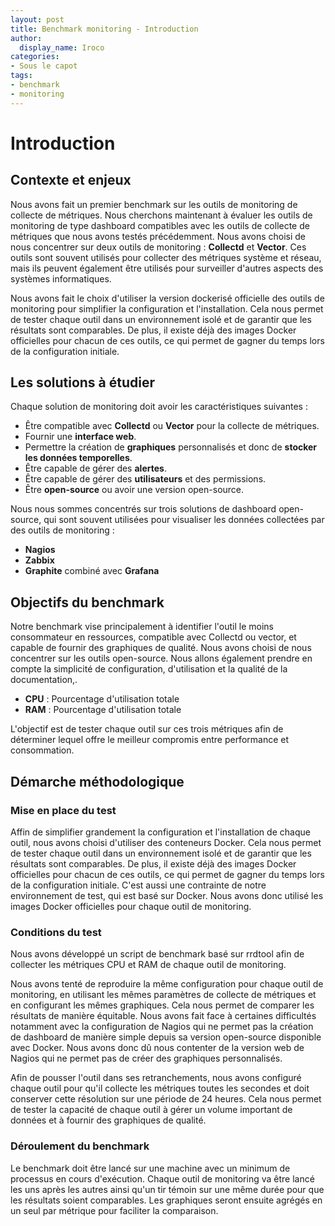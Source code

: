 ```yaml
---
layout: post
title: Benchmark monitoring - Introduction
author:
  display_name: Iroco
categories:
- Sous le capot
tags:
- benchmark
- monitoring
---
```

# Introduction

## Contexte et enjeux

Nous avons fait un premier benchmark sur les outils de monitoring de collecte de métriques. Nous cherchons maintenant à évaluer les outils de monitoring de type dashboard compatibles avec les outils de collecte de métriques que nous avons testés précédemment.
Nous avons choisi de nous concentrer sur deux outils de monitoring : **Collectd** et **Vector**. Ces outils sont souvent utilisés pour collecter des métriques système et réseau, mais ils peuvent également être utilisés pour surveiller d'autres aspects des systèmes informatiques.

Nous avons fait le choix d'utiliser la version dockerisé officielle des outils de monitoring pour simplifier la configuration et l'installation. Cela nous permet de tester chaque outil dans un environnement isolé et de garantir que les résultats sont comparables. De plus, il existe déjà des images Docker officielles pour chacun de ces outils, ce qui permet de gagner du temps lors de la configuration initiale.


## Les solutions à étudier

Chaque solution de monitoring doit avoir les caractéristiques suivantes :
- Être compatible avec **Collectd** ou **Vector** pour la collecte de métriques.
- Fournir une **interface web**.
- Permettre la création de **graphiques** personnalisés et donc de **stocker les données temporelles**.
- Être capable de gérer des **alertes**.
- Être capable de gérer des **utilisateurs** et des permissions.
- Être **open-source** ou avoir une version open-source.
  
Nous nous sommes concentrés sur trois solutions de dashboard open-source, qui sont souvent utilisées pour visualiser les données collectées par des outils de monitoring :
- **Nagios**
- **Zabbix**
- **Graphite** combiné avec **Grafana**



## Objectifs du benchmark

Notre benchmark vise principalement à identifier l'outil le moins consommateur en ressources, compatible avec Collectd ou vector, et capable de fournir des graphiques de qualité. Nous avons choisi de nous concentrer sur les outils open-source. Nous allons également prendre en compte la simplicité de configuration, d'utilisation et la qualité de la documentation,.

- **CPU** : Pourcentage d'utilisation totale  
- **RAM** : Pourcentage d'utilisation totale  

L'objectif est de tester chaque outil sur ces trois métriques afin de déterminer lequel offre le meilleur compromis entre performance et consommation.

## Démarche méthodologique
 
### Mise en place du test

  Affin de simplifier grandement la configuration et l'installation de chaque outil, nous avons choisi d'utiliser des conteneurs Docker. Cela nous permet de tester chaque outil dans un environnement isolé et de garantir que les résultats sont comparables.
  De plus, il existe déjà des images Docker officielles pour chacun de ces outils, ce qui permet de gagner du temps lors de la configuration initiale.
  C'est aussi une contrainte de notre environnement de test, qui est basé sur Docker. Nous avons donc utilisé les images Docker officielles pour chaque outil de monitoring.

### Conditions du test

Nous avons développé un script de benchmark basé sur rrdtool afin de collecter les métriques CPU et RAM de chaque outil de monitoring.

Nous avons tenté de reproduire la même configuration pour chaque outil de monitoring, en utilisant les mêmes paramètres de collecte de métriques et en configurant les mêmes graphiques. Cela nous permet de comparer les résultats de manière équitable. Nous avons fait face à certaines difficultés notamment avec la configuration de Nagios qui ne permet pas la création de dashboard de manière simple depuis sa version open-source disponible avec Docker. Nous avons donc dû nous contenter de la version web de Nagios qui ne permet pas de créer des graphiques personnalisés.

Afin de pousser l'outil dans ses retranchements, nous avons configuré chaque outil pour qu'il collecte les métriques toutes les secondes et doit conserver cette résolution sur une période de 24 heures. Cela nous permet de tester la capacité de chaque outil à gérer un volume important de données et à fournir des graphiques de qualité.

### Déroulement du benchmark

Le benchmark doit être lancé sur une machine avec un minimum de processus en cours d'exécution. Chaque outil de monitoring va être lancé les uns après les autres ainsi qu'un tir témoin sur une même durée pour que les résultats soient comparables. Les graphiques seront ensuite agrégés en un seul par métrique pour faciliter la comparaison.
